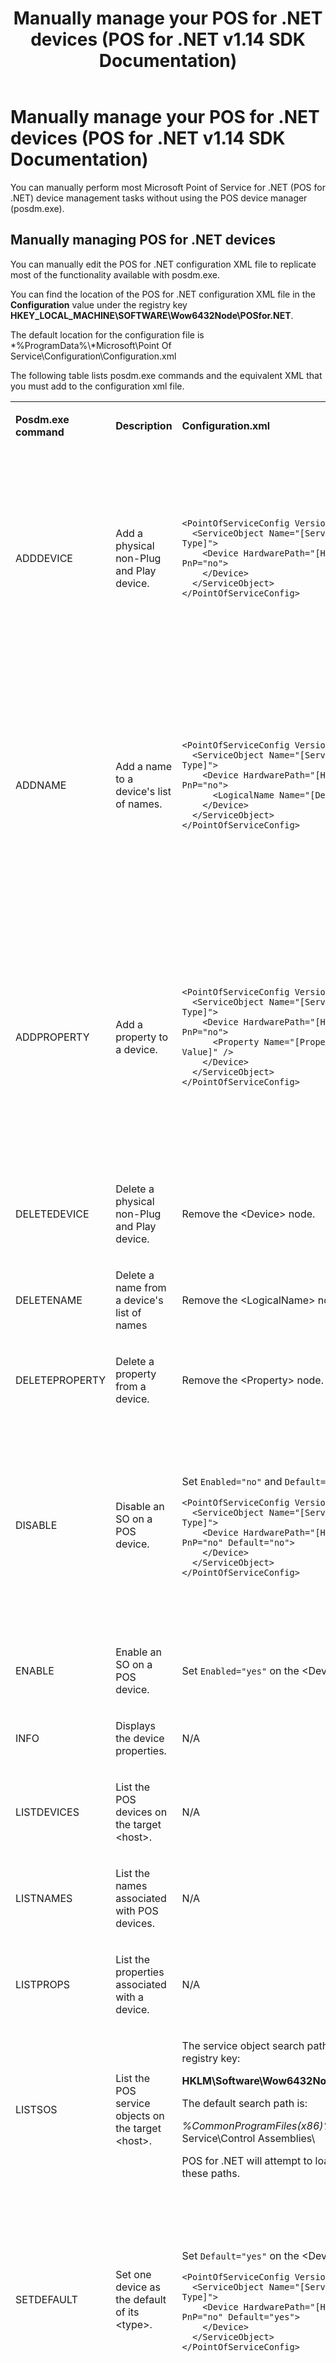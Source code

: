﻿---
title: Manually manage your POS for .NET devices (POS for .NET v1.14 SDK Documentation)
description: Manually manage your POS for .NET devices (POS for .NET v1.14 SDK Documentation) (POS for .NET v1.14 SDK Documentation)
ms.date: 03/03/2014
ms.update-cycle: 1825-days
ms.topic: how-to
ms.custom: "pos-restored-from-archive,UpdateFrequency5"
---

# Manually manage your POS for .NET devices (POS for .NET v1.14 SDK Documentation)

You can manually perform most Microsoft Point of Service for .NET (POS for .NET) device management tasks without using the POS device manager (posdm.exe).

## Manually managing POS for .NET devices

You can manually edit the POS for .NET configuration XML file to replicate most of the functionality available with posdm.exe.

You can find the location of the POS for .NET configuration XML file in the **Configuration** value under the registry key **HKEY\_LOCAL\_MACHINE\\SOFTWARE\\Wow6432Node\\POSfor.NET**.

The default location for the configuration file is *%ProgramData%\\*Microsoft\\Point Of Service\\Configuration\\Configuration.xml

The following table lists posdm.exe commands and the equivalent XML that you must add to the configuration xml file.

<!-- markdownlint-disable MD033 -->
<table>
<colgroup>
<col />
<col />
<col />
<col />
</colgroup>
<tbody>
<tr class="odd">
<td><p><strong>Posdm.exe command</strong></p></td>
<td><p><strong>Description</strong></p></td>
<td><p><strong>Configuration.xml</strong></p></td>
<td><p><strong>Example</strong></p></td>
</tr>
<tr class="even">
<td><p>ADDDEVICE</p></td>
<td><p>Add a physical non-Plug and Play device.</p></td>
<td><pre><code>&lt;PointOfServiceConfig Version=&quot;1.0&quot;&gt;
  &lt;ServiceObject Name=&quot;[Service Object Name]&quot; Type=&quot;[Device Type]&quot;&gt;
    &lt;Device HardwarePath=&quot;[Hardware Path]&quot; Enabled=&quot;yes&quot; PnP=&quot;no&quot;&gt;
    &lt;/Device&gt;
  &lt;/ServiceObject&gt;
&lt;/PointOfServiceConfig&gt;</code></pre></td>
<td><p>Posdm.exe command:</p>
<p><code>Posdm ADDDEVICE COM1 /SONAME:&quot;Microsoft Msr Simulator&quot; /Type:msr</code></p>
<p>Configuration.xml:</p>
<pre><code>&lt;PointOfServiceConfig Version=&quot;1.0&quot;&gt;
  &lt;ServiceObject Name=&quot;Microsoft Msr Simulator&quot; Type=&quot;Msr&quot;&gt;
    &lt;Device HardwarePath=&quot;COM1&quot; Enabled=&quot;yes&quot; PnP=&quot;no&quot;&gt;
    &lt;/Device&gt;
  &lt;/ServiceObject&gt;
&lt;/PointOfServiceConfig&gt;</code></pre></td>
</tr>
<tr class="odd">
<td><p>ADDNAME</p></td>
<td><p>Add a name to a device's list of names.</p></td>
<td><pre><code>&lt;PointOfServiceConfig Version=&quot;1.0&quot;&gt;
  &lt;ServiceObject Name=&quot;[Service Object Name]&quot; Type=&quot;[Device Type]&quot;&gt;
    &lt;Device HardwarePath=&quot;[Hardware Path]&quot; Enabled=&quot;yes&quot; PnP=&quot;no&quot;&gt;
      &lt;LogicalName Name=&quot;[Device Name]&quot; /&gt;
    &lt;/Device&gt;
  &lt;/ServiceObject&gt;
&lt;/PointOfServiceConfig&gt;</code></pre></td>
<td><p>Posdm.exe command:</p>
<p><code>Posdm ADDNAME MyName /SONAME:&quot;Microsoft Msr Simulator&quot; /Path:COM1</code></p>
<p>Configuration.xml:</p>
<pre><code>&lt;PointOfServiceConfig Version=&quot;1.0&quot;&gt;
  &lt;ServiceObject Name=&quot;Microsoft Msr Simulator&quot; Type=&quot;Msr&quot;&gt;
    &lt;Device HardwarePath=&quot;COM1&quot; Enabled=&quot;yes&quot; PnP=&quot;no&quot;&gt;
     &lt;LogicalName Name=&quot;MyName&quot; /&gt;
    &lt;/Device&gt;
  &lt;/ServiceObject&gt;
&lt;/PointOfServiceConfig&gt;</code></pre></td>
</tr>
<tr class="even">
<td><p>ADDPROPERTY</p></td>
<td><p>Add a property to a device.</p></td>
<td><pre><code>&lt;PointOfServiceConfig Version=&quot;1.0&quot;&gt;
  &lt;ServiceObject Name=&quot;[Service Object Name]&quot; Type=&quot;[Device Type]&quot;&gt;
    &lt;Device HardwarePath=&quot;[Hardware Path]&quot; Enabled=&quot;yes&quot; PnP=&quot;no&quot;&gt;
      &lt;Property Name=&quot;[Property Name]&quot; Value=&quot;[Property Value]&quot; /&gt;
    &lt;/Device&gt;
  &lt;/ServiceObject&gt;
&lt;/PointOfServiceConfig&gt;</code></pre></td>
<td><p>Posdm.exe command:</p>
<p><code>Posdm addproperty MyProperty MyValue /Name:MyName</code></p>
<p>Configuration.xml:</p>
<pre><code>&lt;PointOfServiceConfig Version=&quot;1.0&quot;&gt;
  &lt;ServiceObject Name=&quot;Microsoft Msr Simulator&quot; Type=&quot;Msr&quot;&gt;
    &lt;Device HardwarePath=&quot;COM1&quot; Enabled=&quot;yes&quot; PnP=&quot;no&quot;&gt;
     &lt;LogicalName Name=&quot;MyName&quot; /&gt;
     &lt;Property Name=&quot;MyProperty&quot; Value=&quot;MyValue&quot; /&gt;
    &lt;/Device&gt;
  &lt;/ServiceObject&gt;
&lt;/PointOfServiceConfig&gt;</code></pre></td>
</tr>
<tr class="odd">
<td><p>DELETEDEVICE</p></td>
<td><p>Delete a physical non-Plug and Play device.</p></td>
<td><p>Remove the &lt;Device&gt; node.</p></td>
<td></td>
</tr>
<tr class="even">
<td><p>DELETENAME</p></td>
<td><p>Delete a name from a device's list of names</p></td>
<td><p>Remove the &lt;LogicalName&gt; node.</p></td>
<td></td>
</tr>
<tr class="odd">
<td><p>DELETEPROPERTY</p></td>
<td><p>Delete a property from a device.</p></td>
<td><p>Remove the &lt;Property&gt; node.</p></td>
<td></td>
</tr>
<tr class="even">
<td><p>DISABLE</p></td>
<td><p>Disable an SO on a POS device.</p></td>
<td><p>Set <code>Enabled=&quot;no&quot;</code> and <code>Default=&quot;no&quot;</code> on the &lt;Device&gt; node.</p>
<pre><code>&lt;PointOfServiceConfig Version=&quot;1.0&quot;&gt;
  &lt;ServiceObject Name=&quot;[Service Object Name]&quot; Type=&quot;[Device Type]&quot;&gt;
    &lt;Device HardwarePath=&quot;[Hardware Path]&quot; Enabled=&quot;no&quot; PnP=&quot;no&quot; Default=&quot;no&quot;&gt;
    &lt;/Device&gt;
  &lt;/ServiceObject&gt;
&lt;/PointOfServiceConfig&gt;</code></pre></td>
<td><p>Posdm.exe command:</p>
<p><code>Posdm disable /Path:COM1</code></p>
<p>Configuration.xml:</p>
<pre><code>&lt;PointOfServiceConfig Version=&quot;1.0&quot;&gt;
  &lt;ServiceObject Name=&quot;Microsoft Msr Simulator&quot; Type=&quot;Msr&quot;&gt;
    &lt;Device HardwarePath=&quot;COM1&quot; Enabled=&quot;no&quot; PnP=&quot;no&quot; Default=&quot;no&quot;&gt;
    &lt;/Device&gt;
  &lt;/ServiceObject&gt;
&lt;/PointOfServiceConfig&gt;</code></pre></td>
</tr>
<tr class="odd">
<td><p>ENABLE</p></td>
<td><p>Enable an SO on a POS device.</p></td>
<td><p>Set <code>Enabled=&quot;yes&quot;</code> on the &lt;Device&gt; node.</p></td>
<td></td>
</tr>
<tr class="even">
<td><p>INFO</p></td>
<td><p>Displays the device properties.</p></td>
<td><p>N/A</p></td>
<td></td>
</tr>
<tr class="odd">
<td><p>LISTDEVICES</p></td>
<td><p>List the POS devices on the target &lt;host&gt;.</p></td>
<td><p>N/A</p></td>
<td></td>
</tr>
<tr class="even">
<td><p>LISTNAMES</p></td>
<td><p>List the names associated with POS devices.</p></td>
<td><p>N/A</p></td>
<td></td>
</tr>
<tr class="odd">
<td><p>LISTPROPS</p></td>
<td><p>List the properties associated with a device.</p></td>
<td><p>N/A</p></td>
<td></td>
</tr>
<tr class="even">
<td><p>LISTSOS</p></td>
<td><p>List the POS service objects on the target &lt;host&gt;.</p></td>
<td><p>The service object search paths are all of the values under the registry key:</p>
<p><strong>HKLM\Software\Wow6432Node\Posfor.NET\ControlAssemblies</strong></p>
<p>The default search path is:</p>
<p><em>%CommonProgramFiles(x86)%</em>\Microsoft Shared\Point Of Service\Control Assemblies\</p>
<p>POS for .NET will attempt to load all service object DLL's found in these paths.</p></td>
<td></td>
</tr>
<tr class="odd">
<td><p>SETDEFAULT</p></td>
<td><p>Set one device as the default of its &lt;type&gt;.</p></td>
<td><p>Set <code>Default=&quot;yes&quot;</code> on the &lt;Device&gt; node.</p>
<pre><code>&lt;PointOfServiceConfig Version=&quot;1.0&quot;&gt;
  &lt;ServiceObject Name=&quot;[Service Object Name]&quot; Type=&quot;[Device Type]&quot;&gt;
    &lt;Device HardwarePath=&quot;[Hardware Path]&quot; Enabled=&quot;yes&quot; PnP=&quot;no&quot; Default=&quot;yes&quot;&gt;
    &lt;/Device&gt;
  &lt;/ServiceObject&gt;
&lt;/PointOfServiceConfig&gt;</code></pre></td>
<td><p>Posdm.exe command:</p>
<p><code>Posdm SETDEFAULT ON /Path:COM1</code></p>
<p>Configuration.xml:</p>
<pre><code>&lt;PointOfServiceConfig Version=&quot;1.0&quot;&gt;
  &lt;ServiceObject Name=&quot;Microsoft Msr Simulator&quot; Type=&quot;Msr&quot;&gt;
    &lt;Device HardwarePath=&quot;COM1&quot; Enabled=&quot;yes&quot; PnP=&quot;no&quot;  Default=&quot;yes&quot;&gt;
    &lt;/Device&gt;
  &lt;/ServiceObject&gt;
&lt;/PointOfServiceConfig&gt;</code></pre></td>
</tr>
<tr class="even">
<td><p>SETPATH</p></td>
<td><p>Sets the non-Plug and Play POS device &lt;path&gt;.</p></td>
<td><pre><code>&lt;PointOfServiceConfig Version=&quot;1.0&quot;&gt;
  &lt;ServiceObject Name=&quot;[Service Object Name]&quot; Type=&quot;[Device Type]&quot;&gt;
    &lt;Device HardwarePath=&quot;[Hardware Path]&quot; Enabled=&quot;yes&quot; PnP=&quot;no&quot;&gt;
    &lt;/Device&gt;
  &lt;/ServiceObject&gt;
&lt;/PointOfServiceConfig&gt;</code></pre></td>
<td><p>Posdm.exe command:</p>
<p><code>Posdm SETPATH COM2 /SONAME:&quot;Microsoft Msr Simulator&quot; /Type:msr</code></p>
<p>Configuration.xml:</p>
<pre><code>&lt;PointOfServiceConfig Version=&quot;1.0&quot;&gt;
  &lt;ServiceObject Name=&quot;Microsoft Msr Simulator&quot; Type=&quot;Msr&quot;&gt;
    &lt;Device HardwarePath=&quot;COM2&quot; Enabled=&quot;yes&quot; PnP=&quot;no&quot;&gt;
    &lt;/Device&gt;
  &lt;/ServiceObject&gt;
&lt;/PointOfServiceConfig&gt;</code></pre></td>
</tr>
</tbody>
</table>
<!-- markdownlint-enable MD033 -->
